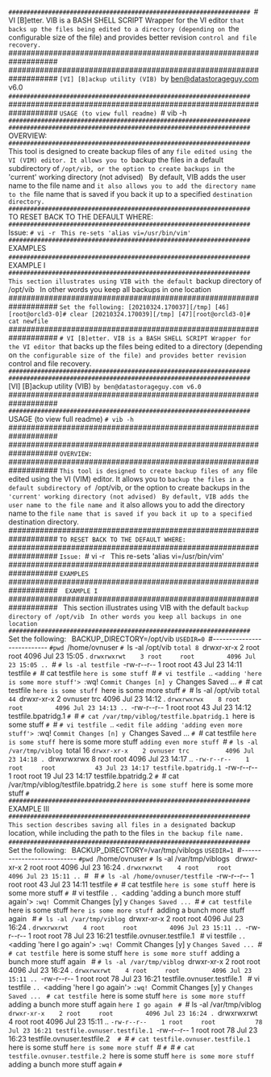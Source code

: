 `###################################################################
`# VI [B]etter. VIB is a BASH SHELL SCRIPT Wrapper for the VI editor
`that backs up the files being edited to a directory (depending on
`the configurable size of the file) and provides better revision
`control and file recovery.
`###################################################################
`
`###################################################################
`[VI] [B]ackup utility (VIB)
`by ben@datastorageguy.com v6.0
`###################################################################
`
`
`###################################################################
`USAGE (to view full readme)
`# vib -h
`###################################################################
`
`###################################################################
`OVERVIEW:
`###################################################################
`This tool is designed to create backup files of any
`file edited using the VI (VIM) editor. It allows you to
`backup the files in a default subdirectory of
`/opt/vib, or the option to create backups in the
`'current' working directory (not advised)
`
`By default, VIB adds the user name to the file name and
`it also allows you to add the directory name to the
`file name that is saved if you back it up to a specified
`destination directory.
`
`###################################################################
`TO RESET BACK TO THE DEFAULT WHERE:
`###################################################################
`Issue:
`# vi -r
`
`This re-sets 'alias vi=/usr/bin/vim'
`
`###################################################################
`EXAMPLES
`###################################################################
`
`
`EXAMPLE I
`###################################################################
`
`This section illustrates using VIB with the default
`backup directory of /opt/vib
`
`In other words you keep all backups in one location
`
`###################################################################
`Set the following:
[20210324.170037][/tmp]
[46][root@orcld3-0]# clear
[20210324.170039][/tmp]
[47][root@orcld3-0]# cat newfile
`###################################################################
`# VI [B]etter. VIB is a BASH SHELL SCRIPT Wrapper for the VI editor
`that backs up the files being edited to a directory (depending on
`the configurable size of the file) and provides better revision
`control and file recovery.
`###################################################################
`
`###################################################################
`[VI] [B]ackup utility (VIB)
`by ben@datastorageguy.com v6.0
`###################################################################
`
`
`###################################################################
`USAGE (to view full readme)
`# vib -h
`###################################################################
`
`###################################################################
`OVERVIEW:
`###################################################################
`This tool is designed to create backup files of any
`file edited using the VI (VIM) editor. It allows you to
`backup the files in a default subdirectory of
`/opt/vib, or the option to create backups in the
`'current' working directory (not advised)
`
`By default, VIB adds the user name to the file name and
`it also allows you to add the directory name to the
`file name that is saved if you back it up to a specified
`destination directory.
`
`###################################################################
`TO RESET BACK TO THE DEFAULT WHERE:
`###################################################################
`Issue:
`# vi -r
`
`This re-sets 'alias vi=/usr/bin/vim'
`
`###################################################################
`EXAMPLES
`###################################################################
`
`
`EXAMPLE I
`###################################################################
`
`This section illustrates using VIB with the default
`backup directory of /opt/vib
`
`In other words you keep all backups in one location
`
`###################################################################
`Set the following:
`
`BACKUP_DIRECTORY=/opt/vib
`USEDIR=0
`#---------------------------
`#pwd
`/home/ovnuser
`#
`ls -al /opt/vib
`total 8
`drwxr-xr-x    2 root     root         4096 Jul 23 15:05 .
`drwxrwxrwt    3 root     root         4096 Jul 23 15:05 ..
`#
`# ls -al testfile
`-rw-r--r--    1 root     root           43 Jul 23 14:11 testfile
`#
`# cat testfile
`here is some stuff
`#
`# vi testfile
`..
`<adding 'here is some more stuff'>
`:wq!
`Commit Changes [n] y
`Changes Saved ...
`#
`# cat testfile
`here is some stuff
`here is some more stuff
`#
`# ls -al /opt/vib
`total 44
`drwxr-xr-x    2 ovnuser trc          4096 Jul 23 14:12 .
`drwxrwxrwx    8 root     root         4096 Jul 23 14:13 ..
`-rw-r--r--    1 root     root           43 Jul 23 14:12 testfile.bpatridg.1
`#
`#
`# cat /var/tmp/viblog/testfile.bpatridg.1
`here is some stuff
`#
`#
`# vi testfile
`..
`<edit file adding 'adding even more stuff'>
`:wq!
`Commit Changes [n] y
`Changes Saved ...
`#
`# cat testfile
`here is some stuff
`here is some more stuff
`adding even more stuff
`#
`# ls -al /var/tmp/viblog
`total 16
`drwxr-xr-x    2 ovnuser trc          4096 Jul 23 14:18 .
`drwxrwxrwx    8 root     root         4096 Jul 23 14:17 ..
`-rw-r--r--    1 root     root           43 Jul 23 14:17 testfile.bpatridg.1
`-rw-r--r--    1 root     root           19 Jul 23 14:17 testfile.bpatridg.2
`#
`# cat /var/tmp/viblog/testfile.bpatridg.2
`here is some stuff
`here is some more stuff
`#
`
`
`
`###################################################################
`EXAMPLE III
`###################################################################
`
`This section describes saving all files in a designated
`backup location, while including the path to the files
`in the backup file name.
`
`###################################################################
`
`
`Set the following:
`
`BACKUP_DIRECTORY=/var/tmp/viblogs
`USEDIR=1
`#---------------------------
`#pwd
`/home/ovnuser
`#
`ls -al /var/tmp/viblogs
`
`drwxr-xr-x    2 root     root         4096 Jul 23 16:24 .
`drwxrwxrwt    4 root     root         4096 Jul 23 15:11 ..
`#
`
`#
`# ls -al /home/ovnuser/testfile
`-rw-r--r--    1 root     root           43 Jul 23 14:11 testfile
`#
`# cat testfile
`here is some stuff
`here is some more stuff
`#
`# vi testfile
`..
`<adding 'adding a bunch more stuff again'>
`:wq!
`Commit Changes [y] y
`Changes Saved ...
`#
`# cat testfile
`here is some stuff
`here is some more stuff
`adding a bunch more stuff again
`
`#
`# ls -al /var/tmp/viblog
`drwxr-xr-x    2 root     root         4096 Jul 23 16:24 .
`drwxrwxrwt    4 root     root         4096 Jul 23 15:11 ..
`-rw-r--r--    1 root     root           78 Jul 23 16:21 testfile.ovnuser.testfile.1
`
`# vi testfile
`..
`<adding 'here I go again'>
`:wq!
`Commit Changes [y] y
`Changes Saved ...
`#
`# cat testfile
`here is some stuff
`here is some more stuff
`adding a bunch more stuff again
`
`#
`# ls -al /var/tmp/viblog
`drwxr-xr-x    2 root     root         4096 Jul 23 16:24 .
`drwxrwxrwt    4 root     root         4096 Jul 23 15:11 ..
`-rw-r--r--    1 root     root           78 Jul 23 16:21 testfile.ovnuser.testfile.1
`
`# vi testfile
`..
`<adding 'here I go again'>
`:wq!
`Commit Changes [y] y
`Changes Saved ...
`
`# cat testfile
`here is some stuff
`here is some more stuff
`adding a bunch more stuff again
`here I go again
`
`#
`# ls -al /var/tmp/viblog
`drwxr-xr-x    2 root     root         4096 Jul 23 16:24 .
`drwxrwxrwt    4 root     root         4096 Jul 23 15:11 ..
`-rw-r--r--    1 root     root           78 Jul 23 16:21 testfile.ovnuser.testfile.1
`-rw-r--r--    1 root     root           78 Jul 23 16:23 testfile.ovnuser.testfile.2
`
`
`#
`#
`# cat testfile.ovnuser.testfile.1
`here is some stuff
`here is some more stuff
`#
`#
`#
`# cat testfile.ovnuser.testfile.2
`here is some stuff
`here is some more stuff
`adding a bunch more stuff again
`#
`
